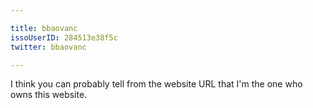 ```yaml
---

title: bbaovanc
issoUserID: 284513e38f5c
twitter: bbaovanc

---
```


I think you can probably tell from the website URL that I'm the one who owns
this website.

<!--more-->
